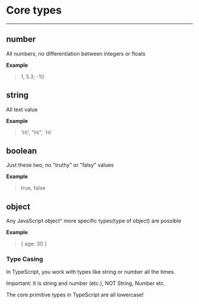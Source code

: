 # Core types
***

## number
All numbers, no differentiation between integers or floats

**Example**
> 1, 5.3, -10

## string
All text value

**Example**
> 'Hi', "Hi", \`Hi\`

## boolean
Just these two, no "truthy" or "falsy" values

**Example**
> true, false

## object
Any JavaScript object^ more specific types(type of object) are possible

**Example**
> { age: 30 }


### Type Casing
In TypeScript, you work with types like string or number all the times.

Important: It is string and number (etc.), NOT String, Number etc.

The core primitive types in TypeScript are all lowercase!